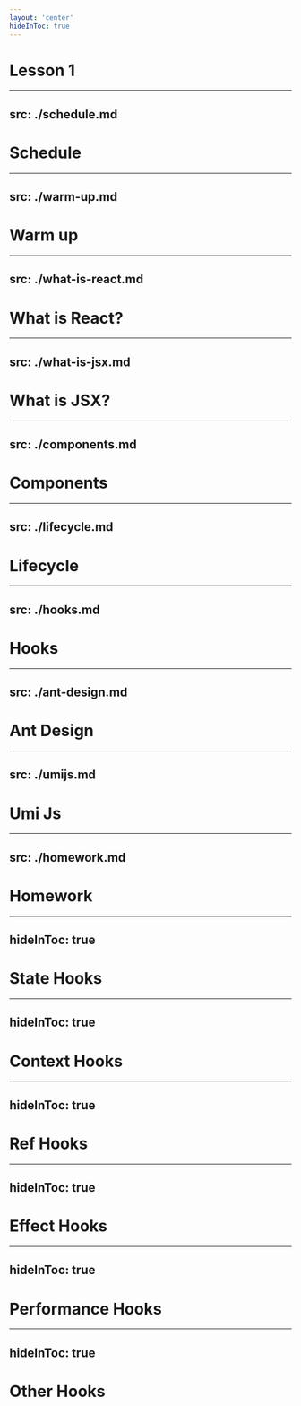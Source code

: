 ```yaml
---
layout: 'center'
hideInToc: true
---
```


# Lesson 1

<Toc />

---
src: ./schedule.md
---

# Schedule

---
src: ./warm-up.md
---

# Warm up

---
src: ./what-is-react.md
---

# What is React?

---
src: ./what-is-jsx.md
---

# What is JSX?

---
src: ./components.md
---

# Components

---
src: ./lifecycle.md
---

# Lifecycle


---
src: ./hooks.md
---

# Hooks

---
src: ./ant-design.md
---

# Ant Design

---
src: ./umijs.md
---

# Umi Js

---
src: ./homework.md
---

# Homework

---
hideInToc: true
---

# State Hooks

---
hideInToc: true
---

# Context Hooks

---
hideInToc: true
---

# Ref Hooks

---
hideInToc: true
---

# Effect Hooks

---
hideInToc: true
---

# Performance Hooks

---
hideInToc: true
---

# Other Hooks